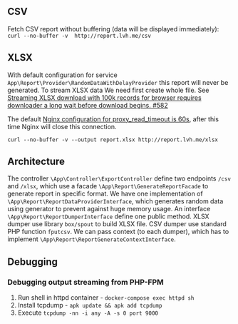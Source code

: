 ## CSV

Fetch CSV report without buffering (data will be displayed immediately): 
`curl --no-buffer -v  http://report.lvh.me/csv`

## XLSX

With default configuration for service `App\Report\Provider\RandomDataWithDelayProvider` this report will never be generated.
To stream XLSX data We need first create whole file.
See [ Streaming XLSX download with 100k records for browser requires downloader a long wait before download begins. #582 ](https://github.com/box/spout/issues/582)

The default [Nginx configuration for proxy_read_timeout is 60s](http://nginx.org/en/docs/http/ngx_http_proxy_module.html#proxy_read_timeout),
after this time Nginx will close this connection.

`curl --no-buffer -v --output report.xlsx http://report.lvh.me/xlsx`

## Architecture

The controller `\App\Controller\ExportController` define two endpoints `/csv` and `/xlsx`,
which  use a facade `\App\Report\GenerateReportFacade` to generate report in specific format.
We have one implementation of `\App\Report\ReportDataProviderInterface`, which generates random data using generator
to prevent against huge memory usage.
An interface `\App\Report\ReportDumperInterface` define one public method. 
XLSX dumper use library `box/spout` to build XLSX file.
CSV dumper use standard PHP function `fputcsv`.
We can pass context (to each dumper), which has to implement `\App\Report\ReportGenerateContextInterface`.

## Debugging

### Debugging output streaming from PHP-FPM

1. Run shell in httpd container - `docker-compose exec httpd sh`
2. Install tcpdump - `apk update && apk add tcpdump`  
3. Execute `tcpdump -nn -i any -A -s 0 port 9000`
